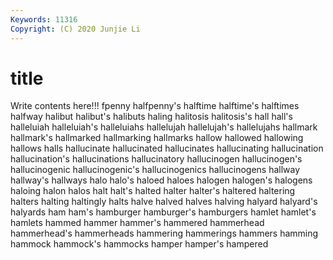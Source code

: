 ```yaml
---
Keywords: 11316
Copyright: (C) 2020 Junjie Li
---
```


# title

Write contents here!!!
fpenny
halfpenny's 
halftime 
halftime's 
halftimes 
halfway 
halibut 
halibut's 
halibuts 
haling 
halitosis
halitosis's 
hall 
hall's 
halleluiah 
halleluiah's 
halleluiahs 
hallelujah 
hallelujah's 
hallelujahs 
hallmark
hallmark's 
hallmarked 
hallmarking 
hallmarks 
hallow 
hallowed 
hallowing 
hallows 
halls 
hallucinate
hallucinated 
hallucinates 
hallucinating 
hallucination 
hallucination's 
hallucinations 
hallucinatory 
hallucinogen 
hallucinogen's 
hallucinogenic
hallucinogenic's 
hallucinogenics 
hallucinogens 
hallway 
hallway's 
hallways 
halo 
halo's 
haloed 
haloes
halogen 
halogen's 
halogens 
haloing 
halon 
halos 
halt 
halt's 
halted 
halter
halter's 
haltered 
haltering 
halters 
halting 
haltingly 
halts 
halve 
halved 
halves
halving 
halyard 
halyard's 
halyards 
ham 
ham's 
hamburger 
hamburger's 
hamburgers 
hamlet
hamlet's 
hamlets 
hammed 
hammer 
hammer's 
hammered 
hammerhead 
hammerhead's 
hammerheads 
hammering
hammerings 
hammers 
hamming 
hammock 
hammock's 
hammocks 
hamper 
hamper's 
hampered 
